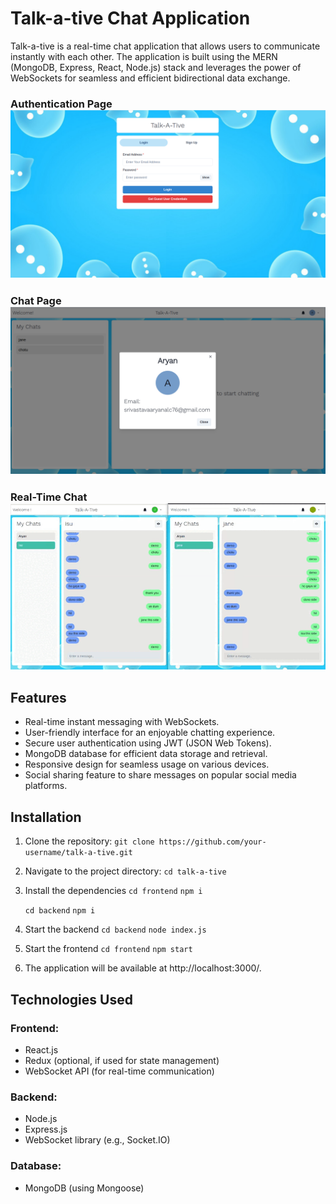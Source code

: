 # Talk-a-tive Chat Application

Talk-a-tive is a real-time chat application that allows users to communicate instantly with each other. The application is built using the MERN (MongoDB, Express, React, Node.js) stack and leverages the power of WebSockets for seamless and efficient bidirectional data exchange.

### Authentication Page![image](./Pasted%20image.png)


### Chat Page ![image](./Pasted%20image%201.png)

### Real-Time Chat ![video](./Screencast%20from%202023-07-25%2021-29-46.gif)
## Features

- Real-time instant messaging with WebSockets.
- User-friendly interface for an enjoyable chatting experience.
- Secure user authentication using JWT (JSON Web Tokens).
- MongoDB database for efficient data storage and retrieval.
- Responsive design for seamless usage on various devices.
- Social sharing feature to share messages on popular social media platforms.

## Installation

1. Clone the repository:
   `git clone https://github.com/your-username/talk-a-tive.git`

2. Navigate to the project directory:
   `cd talk-a-tive`
3. Install the dependencies
   `cd frontend`
   `npm i`
   
   `cd backend`
   `npm i`
4. Start the backend
   `cd backend`
   `node index.js`
5. Start the frontend
   `cd frontend`
   `npm start`
6. The application will be available at http://localhost:3000/.

## Technologies Used

### Frontend:

- React.js
- Redux (optional, if used for state management)
- WebSocket API (for real-time communication)

### Backend:

- Node.js
- Express.js
- WebSocket library (e.g., Socket.IO)

### Database:

- MongoDB (using Mongoose)
